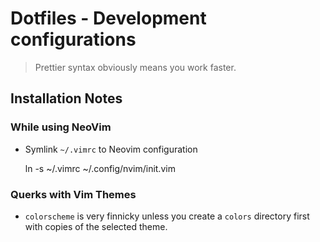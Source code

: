 # Dotfiles - Development configurations
> Prettier syntax obviously means you work faster.

## Installation Notes

### While using NeoVim
* Symlink `~/.vimrc` to Neovim configuration

    ln -s ~/.vimrc ~/.config/nvim/init.vim

### Querks with Vim Themes
* `colorscheme` is very finnicky unless you create a `colors` directory first with copies of the selected theme.
        
